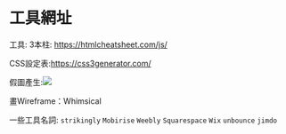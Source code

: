 # 工具網址


工具: 3本柱: https://htmlcheatsheet.com/js/ 

CSS設定表:https://css3generator.com/

假圖產生:<img src="https://fakeimg.pl/250x100/" />

畫Wireframe：Whimsical 

一些工具名詞: `strikingly` `Mobirise` `Weebly` `Squarespace` `Wix` `unbounce` `jimdo`